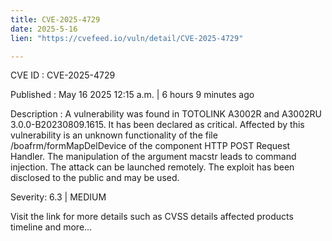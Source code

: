 ```yaml
---
title: CVE-2025-4729
date: 2025-5-16
lien: "https://cvefeed.io/vuln/detail/CVE-2025-4729"

---
```


CVE ID : CVE-2025-4729

Published :  May 16
2025
12:15 a.m. | 6 hours
9 minutes ago

Description : A vulnerability was found in TOTOLINK A3002R and A3002RU 3.0.0-B20230809.1615. It has been declared as critical. Affected by this vulnerability is an unknown functionality of the file /boafrm/formMapDelDevice of the component HTTP POST Request Handler. The manipulation of the argument macstr leads to command injection. The attack can be launched remotely. The exploit has been disclosed to the public and may be used.

Severity: 6.3 | MEDIUM

Visit the link for more details
such as CVSS details
affected products
timeline
and more...

